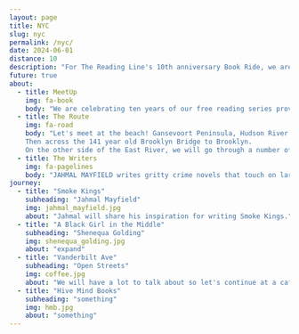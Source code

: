 ```yaml
---
layout: page
title: NYC
slug: nyc
permalink: /nyc/
date: 2024-06-01
distance: 10
description: "For The Reading Line's 10th anniversary Book Ride, we are in New York City"
future: true
about:
  - title: MeetUp
    img: fa-book
    body: "We are celebrating ten years of our free reading series providing the opportunity for participants to see the city from a new perspective, from the seat of their bicycle, through authors’ words, and in locations newly imagined as reading salons. For details and registration please go to MEETUP Brompton New York."
  - title: The Route
    img: fa-road
    body: "Let's meet at the beach! Gansevoort Peninsula, Hudson River Park, is lit worthy and perhaps you'll be inspired to pen a piece of poetry. We will cycle south on the Empire State Trail. Off the beaten path in South Cove, there is a place where land and water, nature and metropolis, past and present, come together. That is where you will hear Jahmal Mayfield read from Smoke Kings. The propulsive novel explores decades of racial tensions through a fictional landscape where the line between justice and revenge is blurred.
    Then across the 141 year old Brooklyn Bridge to Brooklyn.
    On the other side of the East River, we will go through a number of neighborhoods until we reach Red Hook. Here you will be introduced to Shenequa Golding and her blazingly honest essay collection from a refreshing new voice exploring the in-between moments for Black women and girls, and what it means to simply exist. After the words, we will cycle up to Prospect Park finishing on Vanderbilt Avenue at a cafe. Total 10 miles."
  - title: The Writers
    img: fa-pagelines
    body: "JAHMAL MAYFIELD writes gritty crime novels that touch on large social issues. He was born in Virginia but currently resides in New Jersey. In addition to writing, he serves as the director of a nonprofit program that provides employment support to people with disabilities. SHENEQUA GOLDING is a writer and an editor whose work focuses on race, gender, popular culture, and entertainment. A native New Yorker, Golding returned to her roots as an entertainment writer. Her work, both on-camera and in print, has appeared in prominent Black publications such as Vibe and Essence, as well as mainstream outlets, including Complex, the Associated Press, BBC, and Vanity Fair."
journey:
  - title: "Smoke Kings"
    subheading: "Jahmal Mayfield"
    img: jahmal_mayfield.jpg
    about: "Jahmal will share his inspiration for writing Smoke Kings."
  - title: "A Black Girl in the Middle"
    subheading: "Shenequa Golding"
    img: shenequa_golding.jpg
    about: "expand"
  - title: "Vanderbilt Ave"
    subheading: "Open Streets"
    img: coffee.jpg
    about: "We will have a lot to talk about so let's continue at a cafe"
  - title: "Hive Mind Books"
    subheading: "something"
    img: hmb.jpg
    about: "something"
---
```

